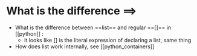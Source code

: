 # What is the difference ==>
- What is the difference between ==list== and regular ==[]== in [[python]] :
	- it looks like [] is the literal expression of declaring a list, same thing
- How does list work internally, see [[python_containers]]